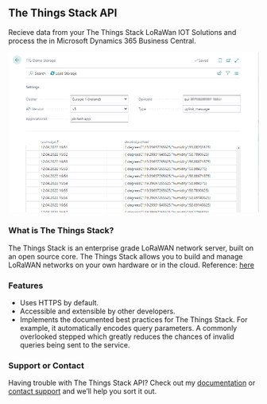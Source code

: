 ## The Things Stack API

Recieve data from your The Things Stack LoRaWan IOT Solutions and process the in Microsoft Dynamics 365 Business Central.

![TTS Demo](assets/TTS%20Demo%20Storage.png)

### What is The Things Stack?

The Things Stack is an enterprise grade LoRaWAN network server, built on an open source core. The Things Stack allows you to build and manage LoRaWAN networks on your own hardware or in the cloud. Reference: [here](https://www.thethingsindustries.com/docs/getting-started/what-is-tts/)

### Features

- Uses HTTPS by default.
- Accessible and extensible by other developers.
- Implements the documented best practices for The Things Stack. For example, it automatically encodes query parameters. A commonly overlooked stepped which greatly reduces the chances of invalid queries being sent to the service.

### Support or Contact

Having trouble with The Things Stack API? Check out my [documentation](https://github.com/OpenBusinessCentralApps/The-Things-Stack-API/tree/main/Docs) or [contact support](https://github.com/OpenBusinessCentralApps/The-Things-Stack-API/issues) and we’ll help you sort it out.